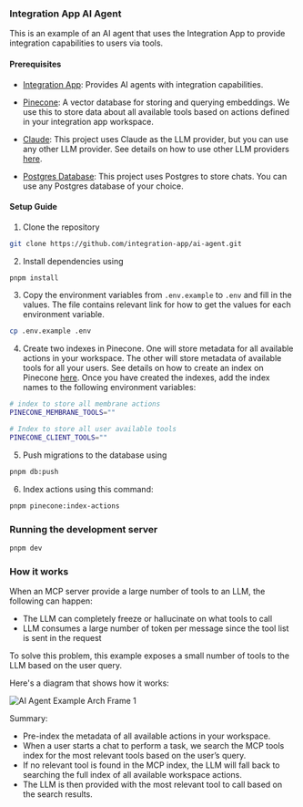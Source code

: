 ### Integration App AI Agent

This is an example of an AI agent that uses the Integration App to provide integration capabilities to users via tools.

#### Prerequisites

- [Integration App](https://integration-app.com/): Provides AI agents with integration capabilities.

- [Pinecone](https://www.pinecone.io/): A vector database for storing and querying embeddings. We use this to store data about all available tools based on actions defined in your integration app workspace.

- [Claude](https://www.anthropic.com/): This project uses Claude as the LLM provider, but you can use any other LLM provider. See details on how to use other LLM providers [here](https://sdk.vercel.ai/providers/ai-sdk-providers).

- [Postgres Database](https://www.postgresql.org/): This project uses Postgres to store chats. You can use any Postgres database of your choice.

#### Setup Guide

1. Clone the repository

```bash
git clone https://github.com/integration-app/ai-agent.git
```

2. Install dependencies using

```bash
pnpm install
```

3. Copy the environment variables from `.env.example` to `.env` and fill in the values. The file contains relevant link for how to get the values for each environment variable.

```bash
cp .env.example .env
```

4. Create two indexes in Pinecone. One will store metadata for all available actions in your workspace. The other will store metadata of available tools for all your users. See details on how to create an index on Pinecone [here](https://docs.pinecone.io/reference/create_index). Once you have created the indexes, add the index names to the following environment variables:

```bash
# index to store all membrane actions
PINECONE_MEMBRANE_TOOLS=""

# Index to store all user available tools
PINECONE_CLIENT_TOOLS=""
```

5. Push migrations to the database using

```bash
pnpm db:push
```

6. Index actions using this command:

```bash
pnpm pinecone:index-actions
```

### Running the development server

```bash
pnpm dev
```

### How it works

When an MCP server provide a large number of tools to an LLM, the following can happen:

- The LLM can completely freeze or hallucinate on what tools to call
- LLM consumes a large number of token per message since the tool list is sent in the request

To solve this problem, this example exposes a small number of tools to the LLM based on the user query.

Here's a diagram that shows how it works:

![AI Agent Example Arch Frame 1](https://github.com/user-attachments/assets/c7127be2-0788-4714-86f7-55ba5fd6b587)


Summary:

- Pre-index the metadata of all available actions in your workspace.
- When a user starts a chat to perform a task, we search the MCP tools index for the most relevant tools based on the user’s query.
- If no relevant tool is found in the MCP index, the LLM will fall back to searching the full index of all available workspace actions.
- The LLM is then provided with the most relevant tool to call based on the search results.
